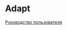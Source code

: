 # Adapt
[Руководство пользователя
](https://se.cs.petrsu.ru/wiki/%D0%9F%D1%80%D0%BE%D0%B2%D0%B5%D0%B4%D0%B5%D0%BD%D0%B8%D0%B5_%D0%B0%D0%BD%D0%B0%D0%BB%D0%B8%D0%B7%D0%B0_%D0%B4%D0%B0%D0%BD%D0%BD%D1%8B%D1%85_%D0%BE%D1%82%D1%80%D0%B0%D0%B6%D0%B5%D0%BD%D0%BD%D1%8B%D1%85_%D0%B2_%D1%82%D0%B0%D0%B1%D0%BB%D0%B8%D1%86%D0%B0%D1%85_Excel:_%D0%A0%D1%83%D0%BA%D0%BE%D0%B2%D0%BE%D0%B4%D1%81%D1%82%D0%B2%D0%BE_%D0%BF%D0%BE%D0%BB%D1%8C%D0%B7%D0%BE%D0%B2%D0%B0%D1%82%D0%B5%D0%BB%D1%8F)

